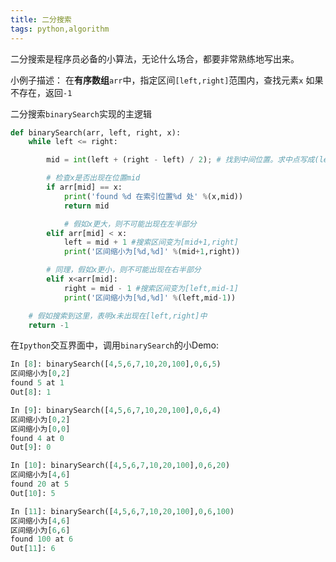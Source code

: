 ```yaml
---
title: 二分搜索
tags: python,algorithm
---
```


二分搜索是程序员必备的小算法，无论什么场合，都要非常熟练地写出来。

小例子描述：
在**有序数组**`arr`中，指定区间`[left,right]`范围内，查找元素`x`
如果不存在，返回`-1`

二分搜索`binarySearch`实现的主逻辑

```python
def binarySearch(arr, left, right, x):
    while left <= right:

        mid = int(left + (right - left) / 2); # 找到中间位置。求中点写成(left+right)/2更容易溢出，所以不建议这样写

        # 检查x是否出现在位置mid
        if arr[mid] == x:
            print('found %d 在索引位置%d 处' %(x,mid))
            return mid

            # 假如x更大，则不可能出现在左半部分
        elif arr[mid] < x:
            left = mid + 1 #搜索区间变为[mid+1,right]
            print('区间缩小为[%d,%d]' %(mid+1,right))

        # 同理，假如x更小，则不可能出现在右半部分
        elif x<arr[mid]:
            right = mid - 1 #搜索区间变为[left,mid-1]
            print('区间缩小为[%d,%d]' %(left,mid-1))

    # 假如搜索到这里，表明x未出现在[left,right]中
    return -1
```

在`Ipython`交互界面中，调用`binarySearch`的小Demo:

```python
In [8]: binarySearch([4,5,6,7,10,20,100],0,6,5)
区间缩小为[0,2]
found 5 at 1
Out[8]: 1

In [9]: binarySearch([4,5,6,7,10,20,100],0,6,4)
区间缩小为[0,2]
区间缩小为[0,0]
found 4 at 0
Out[9]: 0

In [10]: binarySearch([4,5,6,7,10,20,100],0,6,20)
区间缩小为[4,6]
found 20 at 5
Out[10]: 5

In [11]: binarySearch([4,5,6,7,10,20,100],0,6,100)
区间缩小为[4,6]
区间缩小为[6,6]
found 100 at 6
Out[11]: 6
```

